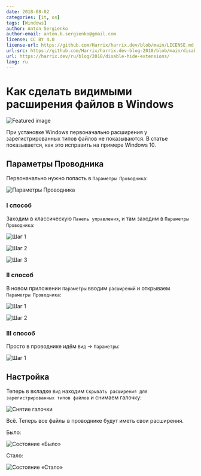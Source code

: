 ```yaml
---
date: 2018-08-02
categories: [it, os]
tags: [Windows]
author: Anton Sergienko
author-email: anton.b.sergienko@gmail.com
license: CC BY 4.0
license-url: https://github.com/Harrix/harrix.dev/blob/main/LICENSE.md
url-src: https://github.com/Harrix/harrix.dev-blog-2018/blob/main/disable-hide-extensions/disable-hide-extensions.md
url: https://harrix.dev/ru/blog/2018/disable-hide-extensions/
lang: ru
---
```


# Как сделать видимыми расширения файлов в Windows

![Featured image](featured-image.svg)

При установке Windows первоначально расширения у зарегистрированных типов файлов не показываются. В статье показывается, как это исправить на примере Windows 10.

## Параметры Проводника

Первоначально нужно попасть в `Параметры Проводника`:

![Параметры Проводника](img/folder-options.png)

### I способ

Заходим в классическую `Панель управления`, и там заходим в `Параметры Проводника`:

![Шаг 1](img/method-1_01.png)

![Шаг 2](img/method-1_02.png)

![Шаг 3](img/method-1_03.png)

### II способ

В новом приложении `Параметры` вводим `расширений` и открываем `Параметры Проводника`:

![Шаг 1](img/method-2_01.png)

![Шаг 2](img/method-2_02.png)

### III способ

Просто в проводнике идём `Вид` → `Параметры`:

![Шаг 1](img/method-3-1.png)

## Настройка

Теперь в вкладке `Вид` находим `Скрывать расширения для зарегистрированных типов файлов` и снимаем галочку:

![Снятие галочки](img/settings.png)

Всё. Теперь все файлы в проводнике будут иметь свои расширения.

Было:

![Состояние «Было»](img/before.png)

Стало:

![Состояние «Стало»](img/after.png)
